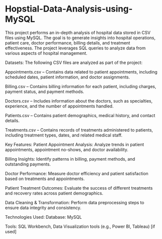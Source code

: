 # Hopstial-Data-Analysis-using-MySQL
This project performs an in-depth analysis of hospital data stored in CSV files using MySQL. The goal is to generate insights into hospital operations, patient care, doctor performance, billing details, and treatment effectiveness. The project leverages SQL queries to analyze data from various aspects of hospital management.

Datasets:
The following CSV files are analyzed as part of the project:

Appointments.csv – Contains data related to patient appointments, including scheduled dates, patient information, and doctor assignments.

Billing.csv – Contains billing information for each patient, including charges, payment status, and payment methods.

Doctors.csv – Includes information about the doctors, such as specialties, experience, and the number of appointments handled.

Patients.csv – Contains patient demographics, medical history, and contact details.

Treatments.csv – Contains records of treatments administered to patients, including treatment types, dates, and related medical staff.

Key Features:
Patient Appointment Analysis: Analyze trends in patient appointments, appointment no-shows, and doctor availability.

Billing Insights: Identify patterns in billing, payment methods, and outstanding payments.

Doctor Performance: Measure doctor efficiency and patient satisfaction based on treatments and appointments.

Patient Treatment Outcomes: Evaluate the success of different treatments and recovery rates across patient demographics.

Data Cleaning & Transformation: Perform data preprocessing steps to ensure data integrity and consistency.

Technologies Used:
Database: MySQL

Tools: SQL Workbench, Data Visualization tools (e.g., Power BI, Tableau) [if used]
